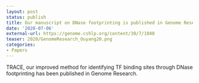 ```yaml
---
layout: post
status: publish
title: Our manuscript on DNase footprinting is published in Genome Research!
date: '2020-07-06'
external-url: https://genome.cshlp.org/content/30/7/1040
teaser: 2020/GenomeResearch_Ouyang20.png
categories:
- Papers
---
```


TRACE, our improved method for identifying TF binding sites through DNase footprinting has been published in Genome Research.
